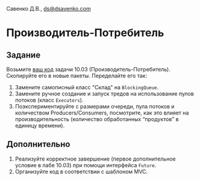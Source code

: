 Савенко Д.В., <ds@dsavenko.com>

# Производитель-Потребитель

## Задание

Возьмите [ваш код](../Threads) задачи 10.03 (Производитель-Потребитель). Скопируйте его в новые пакеты. Переделайте его так:
1. Замените самописный класс "Склад" на `BlockingQueue`.
2. Замените ручное создание и запуск тредов на использование пулов потоков (класс `Executors`).
3. Поэкспериментируйте с размерами очереди, пула потоков и количеством Producers/Consumers, посмотрите, как это влияет на производительность (количество обработанных “продуктов” в единицу времени).

## Дополнительно

1) Реализуйте корректное завершение (первое дополнительное условие в лабе 10.03) при помощи интерфейса `Future`.
2) Организуйте код в соответствии с шаблоном MVC.
